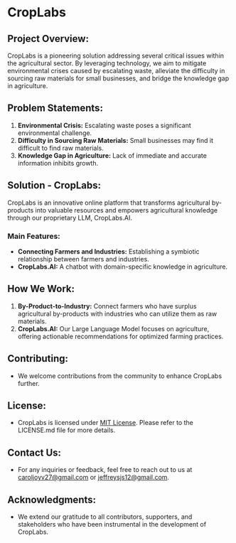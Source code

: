 # CropLabs

## Project Overview:
CropLabs is a pioneering solution addressing several critical issues within the agricultural sector. By leveraging technology, we aim to mitigate environmental crises caused by escalating waste, alleviate the difficulty in sourcing raw materials for small businesses, and bridge the knowledge gap in agriculture.

## Problem Statements:
1. **Environmental Crisis:** Escalating waste poses a significant environmental challenge.
2. **Difficulty in Sourcing Raw Materials:** Small businesses may find it difficult to find raw materials.
3. **Knowledge Gap in Agriculture:** Lack of immediate and accurate information inhibits growth.

## Solution - CropLabs:
CropLabs is an innovative online platform that transforms agricultural by-products into valuable resources and empowers agricultural knowledge through our proprietary LLM, CropLabs.AI.

### Main Features:
- **Connecting Farmers and Industries:** Establishing a symbiotic relationship between farmers and industries.
- **CropLabs.AI:** A chatbot with domain-specific knowledge in agriculture.

## How We Work:
1. **By-Product-to-Industry:** Connect farmers who have surplus agricultural by-products with industries who can utilize them as raw materials.
2. **CropLabs.AI:** Our Large Language Model focuses on agriculture, offering actionable recommendations for optimized farming practices.

## Contributing:
- We welcome contributions from the community to enhance CropLabs further.

## License:
- CropLabs is licensed under [MIT License](LICENSE.md). Please refer to the LICENSE.md file for more details.

## Contact Us:
- For any inquiries or feedback, feel free to reach out to us at caroljoyv27@gmail.com or jeffreysjs12@gmail.com.

## Acknowledgments:
- We extend our gratitude to all contributors, supporters, and stakeholders who have been instrumental in the development of CropLabs.
